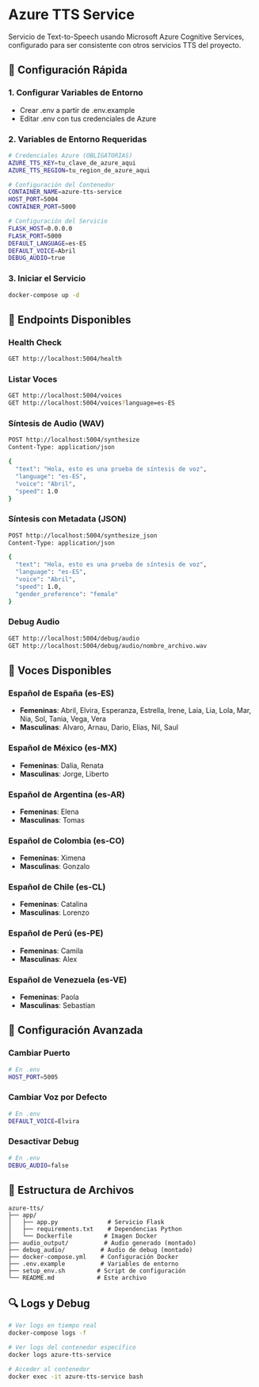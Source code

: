 # Azure TTS Service

Servicio de Text-to-Speech usando Microsoft Azure Cognitive Services, configurado para ser consistente con otros servicios TTS del proyecto.

## 🚀 Configuración Rápida

### 1. Configurar Variables de Entorno

- Crear .env a partir de .env.example
- Editar .env con tus credenciales de Azure

### 2. Variables de Entorno Requeridas

```bash
# Credenciales Azure (OBLIGATORIAS)
AZURE_TTS_KEY=tu_clave_de_azure_aqui
AZURE_TTS_REGION=tu_region_de_azure_aqui

# Configuración del Contenedor
CONTAINER_NAME=azure-tts-service
HOST_PORT=5004
CONTAINER_PORT=5000

# Configuración del Servicio
FLASK_HOST=0.0.0.0
FLASK_PORT=5000
DEFAULT_LANGUAGE=es-ES
DEFAULT_VOICE=Abril
DEBUG_AUDIO=true
```

### 3. Iniciar el Servicio

```bash
docker-compose up -d
```

## 📡 Endpoints Disponibles

### Health Check
```bash
GET http://localhost:5004/health
```

### Listar Voces
```bash
GET http://localhost:5004/voices
GET http://localhost:5004/voices?language=es-ES
```

### Síntesis de Audio (WAV)
```bash
POST http://localhost:5004/synthesize
Content-Type: application/json

{
  "text": "Hola, esto es una prueba de síntesis de voz",
  "language": "es-ES",
  "voice": "Abril",
  "speed": 1.0
}
```

### Síntesis con Metadata (JSON)
```bash
POST http://localhost:5004/synthesize_json
Content-Type: application/json

{
  "text": "Hola, esto es una prueba de síntesis de voz",
  "language": "es-ES",
  "voice": "Abril",
  "speed": 1.0,
  "gender_preference": "female"
}
```

### Debug Audio
```bash
GET http://localhost:5004/debug/audio
GET http://localhost:5004/debug/audio/nombre_archivo.wav
```

## 🎤 Voces Disponibles

### Español de España (es-ES)
- **Femeninas**: Abril, Elvira, Esperanza, Estrella, Irene, Laia, Lia, Lola, Mar, Nia, Sol, Tania, Vega, Vera
- **Masculinas**: Alvaro, Arnau, Dario, Elias, Nil, Saul

### Español de México (es-MX)
- **Femeninas**: Dalia, Renata
- **Masculinas**: Jorge, Liberto

### Español de Argentina (es-AR)
- **Femeninas**: Elena
- **Masculinas**: Tomas

### Español de Colombia (es-CO)
- **Femeninas**: Ximena
- **Masculinas**: Gonzalo

### Español de Chile (es-CL)
- **Femeninas**: Catalina
- **Masculinas**: Lorenzo

### Español de Perú (es-PE)
- **Femeninas**: Camila
- **Masculinas**: Alex

### Español de Venezuela (es-VE)
- **Femeninas**: Paola
- **Masculinas**: Sebastian

## 🔧 Configuración Avanzada

### Cambiar Puerto
```bash
# En .env
HOST_PORT=5005
```

### Cambiar Voz por Defecto
```bash
# En .env
DEFAULT_VOICE=Elvira
```

### Desactivar Debug
```bash
# En .env
DEBUG_AUDIO=false
```

## 📁 Estructura de Archivos

```
azure-tts/
├── app/
│   ├── app.py              # Servicio Flask
│   ├── requirements.txt    # Dependencias Python
│   └── Dockerfile         # Imagen Docker
├── audio_output/          # Audio generado (montado)
├── debug_audio/          # Audio de debug (montado)
├── docker-compose.yml    # Configuración Docker
├── .env.example          # Variables de entorno
├── setup_env.sh         # Script de configuración
└── README.md            # Este archivo
```

## 🔍 Logs y Debug

```bash
# Ver logs en tiempo real
docker-compose logs -f

# Ver logs del contenedor específico
docker logs azure-tts-service

# Acceder al contenedor
docker exec -it azure-tts-service bash
```
